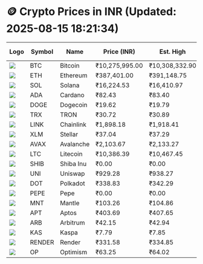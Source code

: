 # 🪙 Crypto Prices in INR (Updated: 2025-08-15 18:21:34)

| Logo | Symbol | Name       | Price (INR) | Est. High | Est. Low | Gross Profit | Fees | Net Profit | ROI % |
|------|--------|------------|-------------|-----------|----------|---------------|------|-------------|--------|
| ![](https://coin-images.coingecko.com/coins/images/1/large/bitcoin.png?1696501400) | BTC    | Bitcoin    | ₹10,275,995.00 | ₹10,308,332.90 | ₹10,243,657.10 | ₹631.37 | ₹200.00 | ₹431.37 | 0.43% |
| ![](https://coin-images.coingecko.com/coins/images/279/large/ethereum.png?1696501628) | ETH    | Ethereum   | ₹387,401.00 | ₹391,148.75 | ₹383,653.25 | ₹1,953.72 | ₹200.00 | ₹1,753.72 | 1.75% |
| ![](https://coin-images.coingecko.com/coins/images/4128/large/solana.png?1718769756) | SOL    | Solana     | ₹16,224.53 | ₹16,410.97 | ₹16,038.09 | ₹2,324.96 | ₹200.00 | ₹2,124.96 | 2.12% |
| ![](https://coin-images.coingecko.com/coins/images/975/large/cardano.png?1696502090) | ADA    | Cardano    | ₹82.43 | ₹83.40 | ₹81.46 | ₹2,386.51 | ₹200.00 | ₹2,186.51 | 2.19% |
| ![](https://coin-images.coingecko.com/coins/images/5/large/dogecoin.png?1696501409) | DOGE   | Dogecoin   | ₹19.62 | ₹19.79 | ₹19.45 | ₹1,758.45 | ₹200.00 | ₹1,558.45 | 1.56% |
| ![](https://coin-images.coingecko.com/coins/images/1094/large/tron-logo.png?1696502193) | TRX    | TRON       | ₹30.72 | ₹30.89 | ₹30.55 | ₹1,129.39 | ₹200.00 | ₹929.39 | 0.93% |
| ![](https://coin-images.coingecko.com/coins/images/877/large/chainlink-new-logo.png?1696502009) | LINK   | Chainlink  | ₹1,898.18 | ₹1,918.41 | ₹1,877.95 | ₹2,154.85 | ₹200.00 | ₹1,954.85 | 1.95% |
| ![](https://coin-images.coingecko.com/coins/images/100/large/fmpFRHHQ_400x400.jpg?1735231350) | XLM    | Stellar    | ₹37.04 | ₹37.29 | ₹36.79 | ₹1,370.01 | ₹200.00 | ₹1,170.01 | 1.17% |
| ![](https://coin-images.coingecko.com/coins/images/12559/large/Avalanche_Circle_RedWhite_Trans.png?1696512369) | AVAX   | Avalanche  | ₹2,103.67 | ₹2,133.27 | ₹2,074.07 | ₹2,854.10 | ₹200.00 | ₹2,654.10 | 2.65% |
| ![](https://coin-images.coingecko.com/coins/images/2/large/litecoin.png?1696501400) | LTC    | Litecoin   | ₹10,386.39 | ₹10,467.45 | ₹10,305.33 | ₹1,573.25 | ₹200.00 | ₹1,373.25 | 1.37% |
| ![](https://coin-images.coingecko.com/coins/images/11939/large/shiba.png?1696511800) | SHIB   | Shiba Inu  | ₹0.00 | ₹0.00 | ₹0.00 | ₹1,426.53 | ₹200.00 | ₹1,226.53 | 1.23% |
| ![](https://coin-images.coingecko.com/coins/images/12504/large/uniswap-logo.png?1720676669) | UNI    | Uniswap    | ₹929.28 | ₹938.27 | ₹920.29 | ₹1,954.28 | ₹200.00 | ₹1,754.28 | 1.75% |
| ![](https://coin-images.coingecko.com/coins/images/12171/large/polkadot.png?1696512008) | DOT    | Polkadot   | ₹338.83 | ₹342.29 | ₹335.37 | ₹2,061.89 | ₹200.00 | ₹1,861.89 | 1.86% |
| ![](https://coin-images.coingecko.com/coins/images/29850/large/pepe-token.jpeg?1696528776) | PEPE   | Pepe       | ₹0.00 | ₹0.00 | ₹0.00 | ₹1,774.10 | ₹200.00 | ₹1,574.10 | 1.57% |
| ![](https://coin-images.coingecko.com/coins/images/30980/large/Mantle-Logo-mark.png?1739213200) | MNT    | Mantle     | ₹103.26 | ₹104.86 | ₹101.66 | ₹3,148.75 | ₹200.00 | ₹2,948.75 | 2.95% |
| ![](https://coin-images.coingecko.com/coins/images/26455/large/aptos_round.png?1696525528) | APT    | Aptos      | ₹403.69 | ₹407.65 | ₹399.73 | ₹1,979.82 | ₹200.00 | ₹1,779.82 | 1.78% |
| ![](https://coin-images.coingecko.com/coins/images/16547/large/arb.jpg?1721358242) | ARB    | Arbitrum   | ₹42.15 | ₹42.94 | ₹41.36 | ₹3,800.41 | ₹200.00 | ₹3,600.41 | 3.60% |
| ![](https://coin-images.coingecko.com/coins/images/25751/large/kaspa-icon-exchanges.png?1696524837) | KAS    | Kaspa      | ₹7.79 | ₹7.85 | ₹7.73 | ₹1,591.51 | ₹200.00 | ₹1,391.51 | 1.39% |
| ![](https://coin-images.coingecko.com/coins/images/11636/large/rndr.png?1696511529) | RENDER | Render     | ₹331.58 | ₹334.85 | ₹328.31 | ₹1,993.87 | ₹200.00 | ₹1,793.87 | 1.79% |
| ![](https://coin-images.coingecko.com/coins/images/25244/large/Optimism.png?1696524385) | OP     | Optimism   | ₹63.25 | ₹64.02 | ₹62.48 | ₹2,448.59 | ₹200.00 | ₹2,248.59 | 2.25% |
